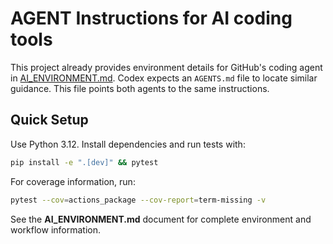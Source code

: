 # AGENT Instructions for AI coding tools

This project already provides environment details for GitHub's coding agent in
[AI_ENVIRONMENT.md](AI_ENVIRONMENT.md). Codex expects an `AGENTS.md` file to
locate similar guidance. This file points both agents to the same instructions.

## Quick Setup

Use Python 3.12. Install dependencies and run tests with:

```bash
pip install -e ".[dev]" && pytest
```

For coverage information, run:

```bash
pytest --cov=actions_package --cov-report=term-missing -v
```

See the **AI_ENVIRONMENT.md** document for complete environment and workflow
information.

